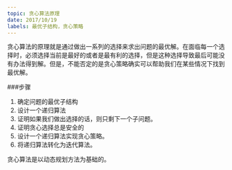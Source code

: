 ```yaml
---
topic: 贪心算法原理
date: 2017/10/19
labels: 最优子结构，贪心策略
---
```

贪心算法的原理就是通过做出一系列的选择来求出问题的最优解。在面临每一个选择时，必须选择当前是最好的或者是最有利的选择，但是这种选择导致最后可能没有办法得到解。但是，不能否定的是贪心策略确实可以帮助我们在某些情况下找到最优解。

###步骤
1. 确定问题的最优子结构
2. 设计一个递归算法
3. 证明如果我们做出选择的话，则只剩下一个子问题。
4. 证明贪心选择总是安全的
5. 设计一个递归算法实现贪心策略。
6. 将递归算法转化为迭代算法。

贪心算法是以动态规划方法为基础的。
